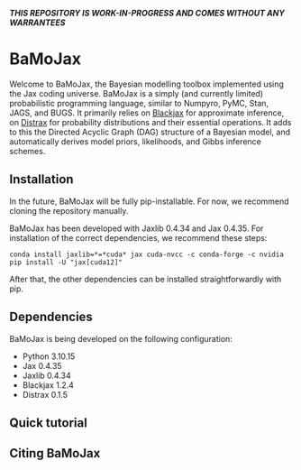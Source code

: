 ***THIS REPOSITORY IS WORK-IN-PROGRESS AND COMES WITHOUT ANY WARRANTEES***

# BaMoJax

Welcome to BaMoJax, the Bayesian modelling toolbox implemented using the Jax coding universe. BaMoJax is a simply (and currently limited) probabilistic programming language, similar to Numpyro, PyMC, Stan, JAGS, and BUGS. It primarily relies on [Blackjax](https://blackjax-devs.github.io/blackjax/) for approximate inference, on [Distrax](https://github.com/google-deepmind/distrax) for probability distributions and their essential operations. It adds to this the Directed Acyclic Graph (DAG) structure of a Bayesian model, and automatically derives model priors, likelihoods, and Gibbs inference schemes. 

## Installation

In the future, BaMoJax will be fully pip-installable. For now, we recommend cloning the repository manually. 

BaMoJax has been developed with Jaxlib 0.4.34 and Jax 0.4.35. For installation of the correct dependencies, we recommend these steps:

``
    conda install jaxlib=*=*cuda* jax cuda-nvcc -c conda-forge -c nvidia
    pip install -U "jax[cuda12]"
``

After that, the other dependencies can be installed straightforwardly with pip.

## Dependencies

BaMoJax is being developed on the following configuration:
- Python 3.10.15
- Jax 0.4.35
- Jaxlib 0.4.34
- Blackjax 1.2.4
- Distrax 0.1.5


## Quick tutorial

## Citing BaMoJax

